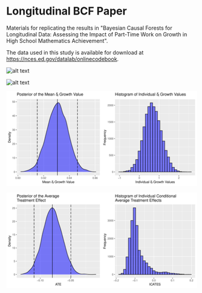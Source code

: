 # Longitudinal BCF Paper

Materials for replicating the results in "Bayesian Causal Forests for Longitudinal Data: Assessing the Impact of Part-Time Work on Growth in High School Mathematics Achievement".

The data used in this study is available for download at https://nces.ed.gov/datalab/onlinecodebook.

![alt text](https://github.com/Nathan-McJames/Longitudinal_BCF_Paper/blob/main/Pictures/dgp1_plot.svg?raw=true)

![alt text](https://github.com/Nathan-McJames/Longitudinal_BCF_Paper/blob/main/Pictures/dgp2_plot.svg?raw=true)

![alt text](https://github.com/Nathan-McJames/Longitudinal_BCF_Paper/blob/main/Pictures/growth_plot.svg?raw=true)

![alt text](https://github.com/Nathan-McJames/Longitudinal_BCF_Paper/blob/main/Pictures/treat_plot.svg?raw=true)
